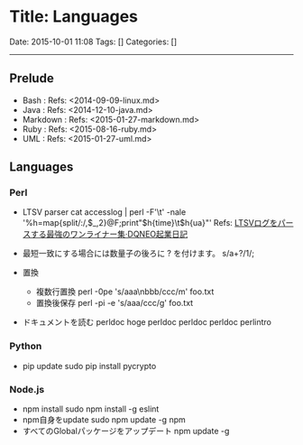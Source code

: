 # Title: Languages

Date: 2015-10-01 11:08
Tags: []
Categories: []

---

## Prelude

- Bash     : Refs: <2014-09-09-linux.md>
- Java     : Refs: <2014-12-10-java.md>
- Markdown : Refs: <2015-01-27-markdown.md>
- Ruby     : Refs: <2015-08-16-ruby.md>
- UML      : Refs: <2015-01-27-uml.md>

## Languages

### Perl

- LTSV parser
        cat accesslog | perl -F'\t' -nale '%h=map{split/:/,$_,2}@F;print"$h{time}\t$h{ua}"'
    Refs: [LTSVログをパースする最強のワンライナー集&middot;DQNEO起業日記](http://dqn.sakusakutto.jp/2014/02/ltsv_parser_oneliner.html)

- 最短一致にする場合には数量子の後ろに ? を付けます。
        s/a+?/1/;

- 置換
    - 複数行置換
            perl -0pe 's/aaa\nbbb/ccc/m' foo.txt
    - 置換後保存
            perl -pi -e 's/aaa/ccc/g' foo.txt
- ドキュメントを読む
        perldoc hoge
        perldoc perldoc
        perldoc perlintro

### Python

- pip update
        sudo pip install pycrypto

### Node.js

- npm install
        sudo npm install -g eslint
- npm自身をupdate
        sudo npm update -g npm
- すべてのGlobalパッケージをアップデート
        npm update -g

